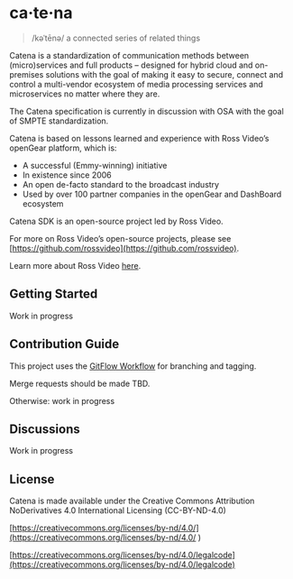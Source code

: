 # ca·te·na

> /kəˈtēnə/
> a connected series of related things

Catena is a standardization of communication methods between (micro)services and full products – designed for hybrid cloud and on-premises solutions with the goal of making it easy to secure, connect and control a multi-vendor ecosystem of media processing services and microservices no matter where they are.

The Catena specification is currently in discussion with OSA with the goal of SMPTE standardization.

Catena is based on lessons learned and experience with Ross Video’s openGear platform, which is:

* A successful (Emmy-winning) initiative
* In existence since 2006
* An open de-facto standard to the broadcast industry
* Used by over 100 partner companies in the openGear and DashBoard ecosystem

Catena SDK is an open-source project led by Ross Video.

For more on Ross Video’s open-source projects, please see [https://github.com/rossvideo](https://github.com/rossvideo).

Learn more about Ross Video [here](https://www.rossvideo.com/company/about-ross/).

## Getting Started

Work in progress

## Contribution Guide

This project uses the [GitFlow Workflow](https://www.atlassian.com/git/tutorials/comparing-workflows/gitflow-workflow) for branching and tagging.

Merge requests should be made TBD.

Otherwise: work in progress

## Discussions

Work in progress

## License

Catena is made available under the Creative Commons Attribution NoDerivatives 4.0 International Licensing (CC-BY-ND-4.0)

[https://creativecommons.org/licenses/by-nd/4.0/](https://creativecommons.org/licenses/by-nd/4.0/
)

[https://creativecommons.org/licenses/by-nd/4.0/legalcode](https://creativecommons.org/licenses/by-nd/4.0/legalcode)
